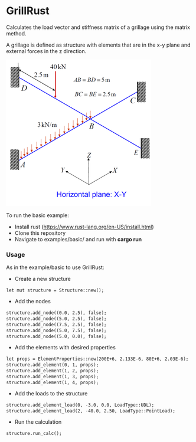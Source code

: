# GrillRust
Calculates the load vector and stiffness matrix of a grillage using the matrix method.

A grillage is defined as structure with elements that are in the x-y plane and external forces in the z direction.

![alt text](https://github.com/alanstoate/GrillRust/blob/master/examples/basic/diagram.png "examples/basic diagram.png")

To run the basic example:
  * Install rust (https://www.rust-lang.org/en-US/install.html)
  * Clone this repository
  * Navigate to examples/basic/ and run with **cargo run**
  

### Usage
As in the example/basic to use GrillRust:

  * Create a new structure
  ```
  let mut structure = Structure::new();
  ```
  * Add the nodes
  ```
  structure.add_node((0.0, 2.5), false);
  structure.add_node((5.0, 2.5), false);
  structure.add_node((7.5, 2.5), false);
  structure.add_node((5.0, 7.5), false);
  structure.add_node((5.0, 0.0), false);
  ```
  
  * Add the elements with desired properties
  ```
  let props = ElementProperties::new(200E+6, 2.133E-6, 80E+6, 2.03E-6);
  structure.add_element(0, 1, props);
  structure.add_element(1, 2, props);
  structure.add_element(1, 3, props);
  structure.add_element(1, 4, props);
  ```
  
  * Add the loads to the structure
  ```
  structure.add_element_load(0, -3.0, 0.0, LoadType::UDL);
  structure.add_element_load(2, -40.0, 2.50, LoadType::PointLoad);
  ```
  
  * Run the calculation
  ```
  structure.run_calc();
  ```
  

